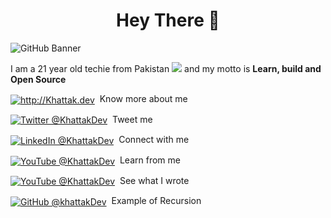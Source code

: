 <h1 align="center">Hey There 👋 </h1>

![GitHub Banner](https://user-images.githubusercontent.com/37709578/126893876-b46bb631-0d3c-42d9-a633-006b262de339.jpg)

<p> I am a 21 year old techie from Pakistan <img src="https://user-images.githubusercontent.com/37709578/126893992-f3ea2e0f-5b32-495f-ba53-764663971376.png"/> and my motto is <b> Learn, build and Open Source </b> </p>

<p><a href="https://khattak.dev/"><img alt="http://Khattak.dev" align="center" src="https://img.shields.io/badge/-@KhattakDev-gray.svg?colorA=0F2A5F&colorB=0F2A5F&style=for-the-badge" /></a>&nbsp; Know more about me</p>
   
<p><a href="https://twitter.com/KhattakDev/"><img alt="Twitter @KhattakDev" align="center" src="https://img.shields.io/badge/-Twitter-gray.svg?colorA=1da1f2&colorB=1da1f2&style=for-the-badge" /></a>&nbsp; Tweet me</p>
   
<p><a href="https://www.linkedin.com/in/KhattakDev/"><img alt="LinkedIn @KhattakDev" align="center" src="https://img.shields.io/badge/-LinkedIn-gray.svg?colorA=0a66c2&colorB=0a66c2&style=for-the-badge" /></a>&nbsp; Connect  with me</p>
   
<p><a href="https://youtube.com/c/KhattakDev/"><img alt="YouTube @KhattakDev" align="center" src="https://img.shields.io/badge/-YouTube-gray.svg?colorA=ff0000&colorB=ff0000&style=for-the-badge" /></a>&nbsp; Learn from me</p>

<p><a href="https://dev.to/KhattakDev/"><img alt="YouTube @KhattakDev" align="center" src="https://img.shields.io/badge/-Dev.to-gray.svg?colorA=0a0a0a&colorB=0a0a0a&style=for-the-badge" /></a>&nbsp; See what I wrote</p>

<p><a href="https://github.com/KhattakDev/"><img alt="GitHub @khattakDev" align="center" src="https://img.shields.io/badge/-GitHub-gray.svg?colorA=333&colorB=333&style=for-the-badge" /></a>&nbsp; Example of Recursion</p>


